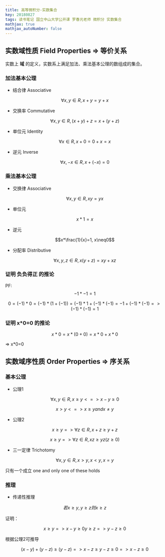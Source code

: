 ```yaml
---
title: 高等微积分-实数集合
key: 20180827
tags: 读书笔记 国立中山大学公开课 罗春光老师 微积分 实数集合 
mathjax: true
mathjax_autoNumber: false
---
```


## 实数域性质 Field Properties => 等价关系
实数上 **域** 的定义，实数系上满足加法、乘法基本公理的数组成的集合。

### 加法基本公理
- 结合律 Associative
<!--more-->
$$\forall x,y \in R, x+y=y+x$$

- 交换率 Commutative 

$$\forall x,y \in R, (x+y)+z=x+(y+z)$$

- 单位元 Identity

$$\forall x \in R, x+0=0+x=x$$

- 逆元 Inverse

$$\forall x,-x \in R, x+(-x)=0$$

### 乘法基本公理
- 交换律 Associative

$$\forall x,y \in R, xy=yx$$

- 单位元

$$x*1=x$$

- 逆元

$$x*\frac{1}{x}=1, x\neq0$$

- 分配率 Distributive

$$\forall x,y,z \in R, x(y+z)=xy+xz$$

### 证明 负负得正 的推论

PF: $$-1*-1=1$$

$$
0
=(-1)*0
=(-1)*(1+(-1))
=(-1)*1+(-1)*(-1)
=-1+(-1)*(-1)
=>(-1)*(-1)=1
$$

### 证明 x*0=0 的推论

$$x*0
=x*(0+0)
=x*0+x*0
$$

=> x*0=0

## 实数域序性质 Order Properties => 序关系
### 基本公理
- 公理1


$$\forall x,y \in R, x \geq y <=> x-y \geq 0$$

$$x > y <=> x \geq y and x \neq y$$


- 公理2


$$x \geq y => \forall z \in R, x+z \geq y+z$$

$$x \geq y => \forall z \in R, xz \geq yz (z \geq 0)$$


- 三一定律 Trichotomy


$$\forall x,y \in R,
x>y, x<y, x=y $$

只有一个成立 one and only one of these holds


### 推理
- 传递性推理


$$若 x \geq y, y \geq z 则 x \geq z$$


证明：


$$
x \geq y => x-y \geq 0
y \geq z => y-z \geq 0
$$

根据公理2可推导

$$
(x-y)+(y-z) \geq (y-z) 
=> x-z \geq y-z \geq 0 
=> x-z \geq 0
$$


